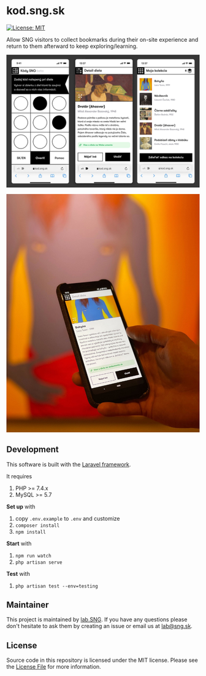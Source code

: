 # kod.sng.sk
[![License: MIT](https://img.shields.io/badge/License-MIT-yellow.svg)](https://opensource.org/licenses/MIT)

Allow SNG visitors to collect bookmarks during their on-site experience and return to them afterward to keep exploring/learning.

![app screenshots](/resources/img/screenshots.jpg?raw=true)

![photo from the exhibition](/resources/img/exhibition.jpg?raw=true)

## Development

This software is built with the [Laravel framework](http://laravel.com/).

It requires
1. PHP >= 7.4.x 
1. MySQL >= 5.7

**Set up** with
1. copy `.env.example` to `.env` and customize
1. `composer install`
1. `npm install`

**Start** with
1. `npm run watch`
1. `php artisan serve`

**Test** with
1. `php artisan test --env=testing`

## Maintainer

This project is maintained by [lab.SNG](http://lab.sng.sk). If you have any questions please don't hesitate to ask them by creating an issue or email us at [lab@sng.sk](mailto:lab@sng.sk).

## License

Source code in this repository is licensed under the MIT license. Please see the [License File](LICENSE) for more information.
